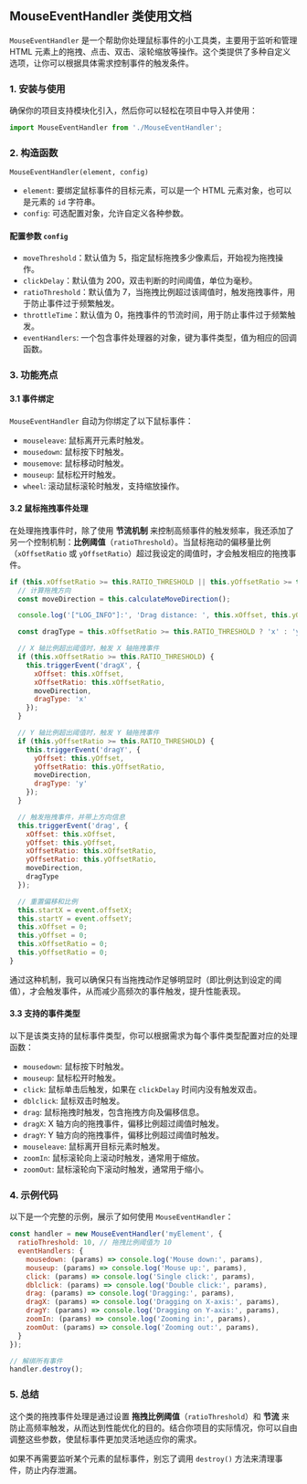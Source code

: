 ## MouseEventHandler 类使用文档

`MouseEventHandler` 是一个帮助你处理鼠标事件的小工具类，主要用于监听和管理 HTML 元素上的拖拽、点击、双击、滚轮缩放等操作。这个类提供了多种自定义选项，让你可以根据具体需求控制事件的触发条件。

### 1. 安装与使用

确保你的项目支持模块化引入，然后你可以轻松在项目中导入并使用：

```javascript
import MouseEventHandler from './MouseEventHandler';
```

### 2. 构造函数

`MouseEventHandler(element, config)`

- `element`: 要绑定鼠标事件的目标元素，可以是一个 HTML 元素对象，也可以是元素的 `id` 字符串。
- `config`: 可选配置对象，允许自定义各种参数。

#### 配置参数 `config`

- `moveThreshold`：默认值为 5，指定鼠标拖拽多少像素后，开始视为拖拽操作。
- `clickDelay`：默认值为 200，双击判断的时间阈值，单位为毫秒。
- `ratioThreshold`：默认值为 7，当拖拽比例超过该阈值时，触发拖拽事件，用于防止事件过于频繁触发。
- `throttleTime`：默认值为 0，拖拽事件的节流时间，用于防止事件过于频繁触发。
- `eventHandlers`: 一个包含事件处理器的对象，键为事件类型，值为相应的回调函数。

### 3. 功能亮点

#### 3.1 事件绑定

`MouseEventHandler` 自动为你绑定了以下鼠标事件：

- `mouseleave`: 鼠标离开元素时触发。
- `mousedown`: 鼠标按下时触发。
- `mousemove`: 鼠标移动时触发。
- `mouseup`: 鼠标松开时触发。
- `wheel`: 滚动鼠标滚轮时触发，支持缩放操作。

#### 3.2 鼠标拖拽事件处理

在处理拖拽事件时，除了使用 **节流机制** 来控制高频事件的触发频率，我还添加了另一个控制机制：**比例阈值**（`ratioThreshold`）。当鼠标拖动的偏移量比例（`xOffsetRatio` 或 `yOffsetRatio`）超过我设定的阈值时，才会触发相应的拖拽事件。

```javascript
if (this.xOffsetRatio >= this.RATIO_THRESHOLD || this.yOffsetRatio >= this.RATIO_THRESHOLD) {
  // 计算拖拽方向
  const moveDirection = this.calculateMoveDirection();

  console.log('["LOG_INFO"]:', 'Drag distance: ', this.xOffset, this.yOffset, 'Drag ratio: ', this.xOffsetRatio, this.yOffsetRatio, 'Drag direction: ', moveDirection);

  const dragType = this.xOffsetRatio >= this.RATIO_THRESHOLD ? 'x' : 'y';

  // X 轴比例超出阈值时，触发 X 轴拖拽事件
  if (this.xOffsetRatio >= this.RATIO_THRESHOLD) {
    this.triggerEvent('dragX', {
      xOffset: this.xOffset,
      xOffsetRatio: this.xOffsetRatio,
      moveDirection, 
      dragType: 'x'
    });
  }

  // Y 轴比例超出阈值时，触发 Y 轴拖拽事件
  if (this.yOffsetRatio >= this.RATIO_THRESHOLD) {
    this.triggerEvent('dragY', {
      yOffset: this.yOffset,
      yOffsetRatio: this.yOffsetRatio,
      moveDirection, 
      dragType: 'y'
    });
  }

  // 触发拖拽事件，并带上方向信息
  this.triggerEvent('drag', {
    xOffset: this.xOffset,
    yOffset: this.yOffset,
    xOffsetRatio: this.xOffsetRatio,
    yOffsetRatio: this.yOffsetRatio,
    moveDirection,
    dragType
  });

  // 重置偏移和比例
  this.startX = event.offsetX;
  this.startY = event.offsetY;
  this.xOffset = 0;
  this.yOffset = 0;
  this.xOffsetRatio = 0;
  this.yOffsetRatio = 0;
}
```

通过这种机制，我可以确保只有当拖拽动作足够明显时（即比例达到设定的阈值），才会触发事件，从而减少高频次的事件触发，提升性能表现。

#### 3.3 支持的事件类型

以下是该类支持的鼠标事件类型，你可以根据需求为每个事件类型配置对应的处理函数：

- `mousedown`: 鼠标按下时触发。
- `mouseup`: 鼠标松开时触发。
- `click`: 鼠标单击后触发，如果在 `clickDelay` 时间内没有触发双击。
- `dblclick`: 鼠标双击时触发。
- `drag`: 鼠标拖拽时触发，包含拖拽方向及偏移信息。
- `dragX`: X 轴方向的拖拽事件，偏移比例超过阈值时触发。
- `dragY`: Y 轴方向的拖拽事件，偏移比例超过阈值时触发。
- `mouseleave`: 鼠标离开目标元素时触发。
- `zoomIn`: 鼠标滚轮向上滚动时触发，通常用于缩放。
- `zoomOut`: 鼠标滚轮向下滚动时触发，通常用于缩小。

### 4. 示例代码

以下是一个完整的示例，展示了如何使用 `MouseEventHandler`：

```javascript
const handler = new MouseEventHandler('myElement', {
  ratioThreshold: 10, // 拖拽比例阈值为 10
  eventHandlers: {
    mousedown: (params) => console.log('Mouse down:', params),
    mouseup: (params) => console.log('Mouse up:', params),
    click: (params) => console.log('Single click:', params),
    dblclick: (params) => console.log('Double click:', params),
    drag: (params) => console.log('Dragging:', params),
    dragX: (params) => console.log('Dragging on X-axis:', params),
    dragY: (params) => console.log('Dragging on Y-axis:', params),
    zoomIn: (params) => console.log('Zooming in:', params),
    zoomOut: (params) => console.log('Zooming out:', params),
  }
});

// 解绑所有事件
handler.destroy();
```

### 5. 总结

这个类的拖拽事件处理是通过设置 **拖拽比例阈值**（`ratioThreshold`）和 **节流** 来防止高频率触发，从而达到性能优化的目的。结合你项目的实际情况，你可以自由调整这些参数，使鼠标事件更加灵活地适应你的需求。

如果不再需要监听某个元素的鼠标事件，别忘了调用 `destroy()` 方法来清理事件，防止内存泄漏。